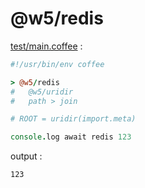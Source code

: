 [‼️]: ✏️README.mdt

# @w5/redis

[test/main.coffee](./test/main.coffee) :

```coffee
#!/usr/bin/env coffee

> @w5/redis
#   @w5/uridir
#   path > join

# ROOT = uridir(import.meta)

console.log await redis 123
```

output :

```
123
```
